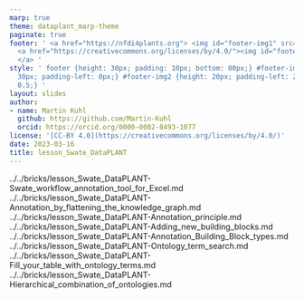 ```yaml
---
marp: true
theme: dataplant_marp-theme
paginate: true
footer: ' <a href="https://nfdi4plants.org"> <img id="footer-img1" src="./../../../img/_logos/DataPLANT/DataPLANT_logo_square_bg_transparent.svg"></a>
  <a href="https://creativecommons.org/licenses/by/4.0/"><img id="footer-img2" src="./../../../img/_logos/CreativeCommons/by.svg">
  </a> '
style: ' footer {height: 30px; padding: 10px; bottom: 00px;} #footer-img1 {height:
  30px; padding-left: 0px;} #footer-img2 {height: 20px; padding-left: 20px; opacity:
  0.5;} '
layout: slides
author:
- name: Martin Kuhl
  github: https://github.com/Martin-Kuhl
  orcid: https://orcid.org/0000-0002-8493-1077
license: '[CC-BY 4.0](https://creativecommons.org/licenses/by/4.0/)'
date: 2023-03-16
title: lesson_Swate_DataPLANT
---
```


../../bricks/lesson_Swate_DataPLANT-Swate_workflow_annotation_tool_for_Excel.md
../../bricks/lesson_Swate_DataPLANT-Annotation_by_flattening_the_knowledge_graph.md
../../bricks/lesson_Swate_DataPLANT-Annotation_principle.md
../../bricks/lesson_Swate_DataPLANT-Adding_new_building_blocks.md
../../bricks/lesson_Swate_DataPLANT-Annotation_Building_Block_types.md
../../bricks/lesson_Swate_DataPLANT-Ontology_term_search.md
../../bricks/lesson_Swate_DataPLANT-Fill_your_table_with_ontology_terms.md
../../bricks/lesson_Swate_DataPLANT-Hierarchical_combination_of_ontologies.md
